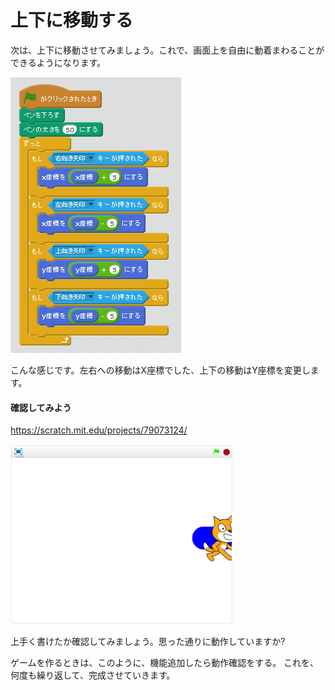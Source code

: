 # 上下に移動する

次は、上下に移動させてみましょう。これで、画面上を自由に動着まわることができるようになります。


![](up_down_001a.png)

こんな感じです。左右への移動はX座標でした、上下の移動はY座標を変更します。

#### 確認してみよう

https://scratch.mit.edu/projects/79073124/

![](move_003a.png)

上手く書けたか確認してみましょう。思った通りに動作していますか?

ゲームを作るときは、このように、機能追加したら動作確認をする。
これを、何度も繰り返して、完成させていきます。


